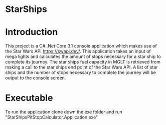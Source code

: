 # StarShips

# Introduction
This project is a C# .Net Core 3.1 console application which makes use of the Star Wars API https://swapi.dev/.
This application takes an input of mega lights and calculates the amount of stops necessary for a star ship to complete its journey. The star ships fuel capacity in MGLT is retrieved from making a call to the star ships end point of the Star Wars API.
A list of star ships and the number of stops necessary to complete the journey will be output to the console screen.



# Executable
To run the application clone down the exe folder and run "StarShipsPitStopCalculator.Application.exe"
